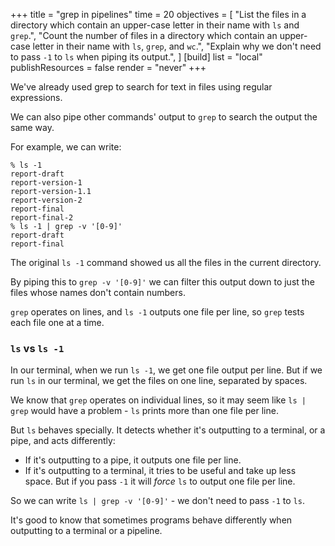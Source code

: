 +++
title = "grep in pipelines"
time = 20
objectives = [
  "List the files in a directory which contain an upper-case letter in their name with `ls` and `grep`.",
  "Count the number of files in a directory which contain an upper-case letter in their name with `ls`, `grep`, and `wc`.",
  "Explain why we don't need to pass `-1` to `ls` when piping its output.",
]
[build]
  list = "local"
  publishResources = false
  render = "never"
+++

We've already used grep to search for text in files using regular expressions.

We can also pipe other commands' output to `grep` to search the output the same way.

For example, we can write:

```console
% ls -1
report-draft
report-version-1
report-version-1.1
report-version-2
report-final
report-final-2
% ls -1 | grep -v '[0-9]'
report-draft
report-final
```

The original `ls -1` command showed us all the files in the current directory.

By piping this to `grep -v '[0-9]'` we can filter this output down to just the files whose names don't contain numbers.

`grep` operates on lines, and `ls -1` outputs one file per line, so `grep` tests each file one at a time.

### `ls` vs `ls -1`

In our terminal, when we run `ls -1`, we get one file output per line. But if we run `ls` in our terminal, we get the files on one line, separated by spaces.

We know that `grep` operates on individual lines, so it may seem like `ls | grep` would have a problem - `ls` prints more than one file per line.

But `ls` behaves specially. It detects whether it's outputting to a terminal, or a pipe, and acts differently:
* If it's outputting to a pipe, it outputs one file per line.
* If it's outputting to a terminal, it tries to be useful and take up less space. But if you pass `-1` it will _force_ `ls` to output one file per line.

So we can write `ls | grep -v '[0-9]'` - we don't need to pass `-1` to `ls`.

It's good to know that sometimes programs behave differently when outputting to a terminal or a pipeline.

